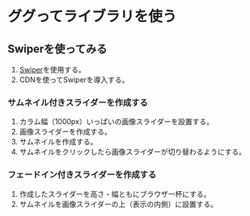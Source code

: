 # ググってライブラリを使う

## Swiperを使ってみる
1. [Swiper](https://swiperjs.com/)を使用する。
2. CDNを使ってSwiperを導入する。

### サムネイル付きスライダーを作成する
1. カラム幅（1000px）いっぱいの画像スライダーを設置する。
2. 画像スライダーを作成する。
3. サムネイルを作成する。
4. サムネイルをクリックしたら画像スライダーが切り替わるようにする。

### フェードイン付きスライダーを作成する
1. 作成したスライダーを高さ・幅ともにブラウザ一杯にする。
2. サムネイルを画像スライダーの上（表示の内側）に設置する。